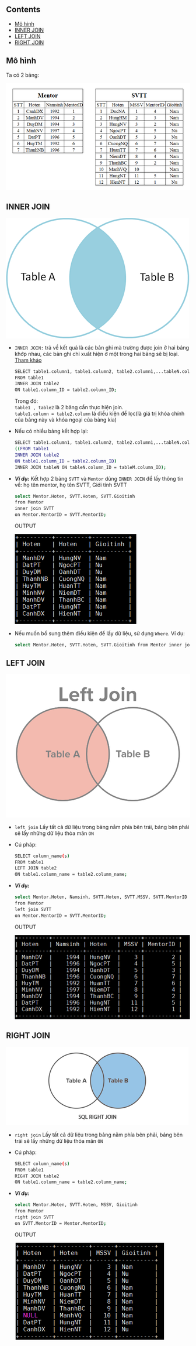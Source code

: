 ## Contents  
- [Mô hình](/1)
- [INNER JOIN](/2)
- [LEFT JOIN](/3)
- [RIGHT JOIN](/4)

<a name ="1"></a>

## Mô hình  
Ta có 2 bảng:  

<img src ="../../../images/25 bai linux/baitoan.png">  

<a name ="2"></a>

## INNER JOIN  

<img src ="../../../images/25 bai linux/innerjoin.png">  

- `INNER JOIN:` trả về kết quả là các bản ghi mà trường được join ở hai bảng khớp nhau, các bản ghi chỉ xuất hiện ở một trong hai bảng sẽ bị loại. [Tham khảo](https://freetuts.net/inner-join-trong-sql-1533.html)        
  
  ```sh
  SELECT table1.column1, table1.column2, table2.column1,...tableN.columnX 
  FROM table1   
  INNER JOIN table2  
  ON table1.column_ID = table2.column_ID;
  ```    
  Trong đó:  
  `table1 , table2` là 2 bảng cần thực hiện join.  
  `table1.column = table2.column` là điều kiện để lọc(là giá trị khóa chính của bảng này và khóa ngoại của bảng kia)

- Nếu có nhiều bảng kết hợp lại:
  ```sh
  SELECT table1.column1, table1.column2, table2.column1,...tableN.columnX 
  ((FROM table1   
  INNER JOIN table2  
  ON table1.column_ID = table2.column_ID)
  INNER JOIN tableN ON tableN.column_ID = tableM.column_ID);
  ```
  
- ***Ví dụ:*** Kết hợp 2 bảng `SVTT` và `Mentor` dùng `INNER JOIN` để lấy thông tin về: họ tên mentor, họ tên SVTT, Giới tính SVTT  
  ```sh
  select Mentor.Hoten, SVTT.Hoten, SVTT.Gioitinh
  from Mentor
  inner join SVTT
  on Mentor.MentorID = SVTT.MentorID;
  ```  
  OUTPUT  

   <img src ="../../../images/25 bai linux/innerjoin2.png">  
  
- Nếu muốn bổ sung thêm điều kiện để lấy dữ liệu, sử dụng `Where`. Ví dụ:  

   ```sh
   select Mentor.Hoten, SVTT.Hoten, SVTT.Gioitinh from Mentor inner join SVTT on Mentor.MentorID = SVTT.MentorID where SVTT.Hoten = "HienNT";
   ```  
<a name ="3"></a>

## LEFT JOIN  

<img src ="../../../images/25 bai linux/image-asset.png">  

- `left join` Lấy tất cả dữ liệu trong bảng nằm phía bên trái, bảng bên phải sẽ lấy những dữ liệu thỏa mãn `ON`  

- Cú pháp:  
  ```sh
  SELECT column_name(s)
  FROM table1
  LEFT JOIN table2
  ON table1.column_name = table2.column_name;
  ```

- ***Ví dụ:*** 
  ```sh
  select Mentor.Hoten, Namsinh, SVTT.Hoten, SVTT.MSSV, SVTT.MentorID
  from Mentor
  left join SVTT
  on Mentor.MentorID = SVTT.MentorID;
  ```  
  OUTPUT  

  <img src ="../../../images/25 bai linux/leftjoin.png">  
<a name ="4"></a>  

## RIGHT JOIN  

  <img src ="../../../images/25 bai linux/right-join.png">    

- `right join` Lấy tất cả dữ liệu trong bảng nằm phía bên phải, bảng bên trái sẽ lấy những dữ liệu thỏa mãn `ON`  

- Cú pháp: 
  ```sh
  SELECT column_name(s)
  FROM table1
  RIGHT JOIN table2
  ON table1.column_name = table2.column_name;
  ```

- ***Ví dụ:*** 

  ```sh
  select Mentor.Hoten, SVTT.Hoten, MSSV, Gioitinh
  from Mentor
  right join SVTT
  on SVTT.MentorID = Mentor.MentorID;
  ```  
  OUTPUT  

  <img src ="../../../images/25 bai linux/rightjoin.png">  


